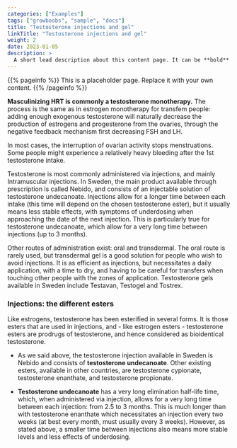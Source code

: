 ```yaml
---
categories: ["Examples"]
tags: ["growboobs", "sample", "docs"]
title: "Testosterone injections and gel"
linkTitle: "Testosterone injections and gel"
weight: 2
date: 2023-01-05
description: >
  A short lead description about this content page. It can be **bold** or _italic_ and can be split over multiple paragraphs.
---
```


{{% pageinfo %}}
This is a placeholder page. Replace it with your own content.
{{% /pageinfo %}}


**Masculinizing HRT is commonly a testosterone monotherapy.** The process is the same as in estrogen monotherapy for transfem people: adding enough exogenous testosterone will naturally decrease the production of estrogens and progesterone from the ovaries, through the negative feedback mechanism first decreasing FSH and LH. 

In most cases, the interruption of ovarian activity stops menstruations. Some people might experience a relatively heavy bleeding after the 1st testosterone intake.

Testosterone is most commonly administered via injections, and mainly Intramuscular injections. In Sweden, the main product available through prescription is called Nebido, and consists of an injectable solution of testosterone undecanoate. Injections allow for a longer time between each intake (this time will depend on the chosen testosterone ester), but it usually means less stable effects, with symptoms of underdosing when approaching the date of the next injection. This is particularly true for testosterone undecanoate, which allow for a very long time between injections (up to 3 months).

Other routes of administration exist: oral and transdermal. The oral route is rarely used, but transdermal gel is a good solution for people who wish to avoid injections. It is as efficient as injections, but necessitates a daily application, with a time to dry, and having to be careful for transfers when touching other people with the zones of application. Testosterone gels available in Sweden include Testavan, Testogel and Tostrex.

### Injections: the different esters ###

Like estrogens, testosterone has been esterified in several forms. It is those esters that are used in injections, and - like estrogen esters - testosterone esters are prodrugs of testosterone, and hence considered as bioidentical testosterone. 

- As we said above, the testosterone injection available in Sweden is Nebido and consists of **testosterone undecanoate**. Other existing esters, available in other countries, are testosterone cypionate, testosterone enanthate, and testosterone propionate.

- **Testosterone undecanoate** has a very long elimination half-life time, which, when administered via injection, allows for a very long time between each injection: from 2.5 to 3 months. This is much longer than with testosterone enanthate which necessitates an injection every two weeks (at best every month, must usually every 3 weeks).
However, as stated above, a smaller time between injections also means more stable levels and less effects of underdosing. 
